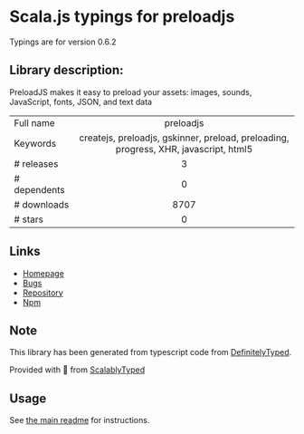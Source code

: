 
# Scala.js typings for preloadjs

Typings are for version 0.6.2

## Library description:
PreloadJS makes it easy to preload your assets: images, sounds, JavaScript, fonts, JSON, and text data

|                    |                 |
| ------------------ | :-------------: |
| Full name          | preloadjs |
| Keywords           | createjs, preloadjs, gskinner, preload, preloading, progress, XHR, javascript, html5 |
| # releases         | 3 |
| # dependents       | 0 |
| # downloads        | 8707 |
| # stars            | 0 |

## Links
- [Homepage](https://createjs.com/preloadjs/)
- [Bugs](https://github.com/CreateJS/PreloadJS/issues)
- [Repository](https://github.com/CreateJS/PreloadJS)
- [Npm](https://www.npmjs.com/package/preloadjs)
    


## Note
This library has been generated from typescript code from [DefinitelyTyped](https://definitelytyped.org).

Provided with :purple_heart: from [ScalablyTyped](https://github.com/oyvindberg/ScalablyTyped)

## Usage
See [the main readme](../../readme.md) for instructions.


